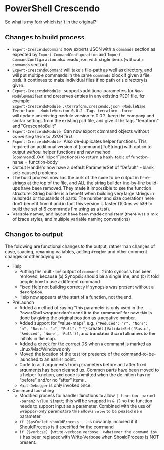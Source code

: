 # PowerShell Crescendo

So what is my fork which isn't in the original?

## Changes to build process

- `Export-CrescendoCommand` now exports JSON with a `commands` section as expected by `Import-CommandConfiguration` and `Import-CommandConfiguration` also reads json with single items (without a `commands` section)
- `Export-CrescendoCommand` will take a file-path as well as directory, and will put multiple commands in the same `commands` block if given a file path. It continues to make individual files if no path or a directory is given.
- `Export-CrescendoModule ` supports additional parameters for `New-ModuleManifest` and preserves entries in any existing PSD1 file, for example:    
  `Export-CrescendoModule .\terraform.crescendo.json -ModuleName Terrorfarm  -ModuleVersion 0.0.2 -Tags terraform -Force`    
  will update an existing module version to 0.0.2, keep the company and similar settings from the existing psd file, and give it the tags "terraform" and "CrescendoBuilt"
- `Export-CrescendoModule ` Can now export command objects without converting them to JSON first.
- `Export-CrescendoModule ` Also de-duplicates helper functions. This required an additional version of \[command\].ToString() with option to output *without* helper functions and new method \[command\].GetHelperFunctions() to return a hash-table of function-name = function-body
- Output Handlers now have a default ParameterSet of "Default" - blank sets caused problems  
- The build process now has the bulk of the code to be output in here-strings at the top of the file, and ALL the string builder line-by-line build-ups have been removed. They made it impossible to see the function structure. String builder is a benefit when building very large strings in hundreds or thousands of parts. The number and size operations here don't benefit from it and in fact this version is faster (100ms vs 589 to build the set of 6 commands I'm using as a test).
- Variable names, and layout have been made consistent (there was a mix of brace styles, and multiple variable naming conventions)

## Changes to output

The following are functional changes to the output, rather than changes of case, spacing, renaming variables, adding `#region` and other comment changes or other tidying up. 
- Help
  - Putting the multi-line output of `command -?` into synopsis has been removed, because (a) Synopsis should be a single line, and (b) it told people how to use a different command
  - Fixed Help not building correctly if synopsis was present without a description.
  - Help now appears at the start of a function, not the end.
- PreLaunch
  - Added a method of saying "this parameter is only used in the PowerShell wrapper don't send it to the command" for now this is done by giving the original position as a negative number. 
  - Added support for "value-maps" e.g. `{"Reduced": "r", "None": "n", "Basic": "b", "Full": "f"}` creates
    `[ValidateSet('Basic', 'Reduced', 'None', 'Full')]`, and translates those fullnames to the initials in the map.
  - Added a check for the correct OS when a command is marked as Linux/Mac/Windows only
  - Moved the location of the test for presence of the command-to-be-launched to an earlier point.
  - Code to add arguments from parameters before and after fixed arguments has been cleaned up. Common parts have been moved to a helper function, and code is omitted when the definition has no "before" and/or no "after" items .
  - `Wait-Debugger` is only invoked once. 
- Command launching
  - Modified process for handler functions to allow `| function -param1 -param2 value $input`; this will be wrapped in `& {}` so the function needs to support input as a parameter. Combined with the use of wrapper-only parameters this allows `value` to be passed as a parameter.  
  - `if ($psCmdlet.shouldProcess ...` is now only included if if ShouldProcess is if specified for the command
  - `if ($verbose) {write-verbose-verbose  <whatever the command is> }` has been replaced with Write-Verbose when ShouldProcess is NOT present.

